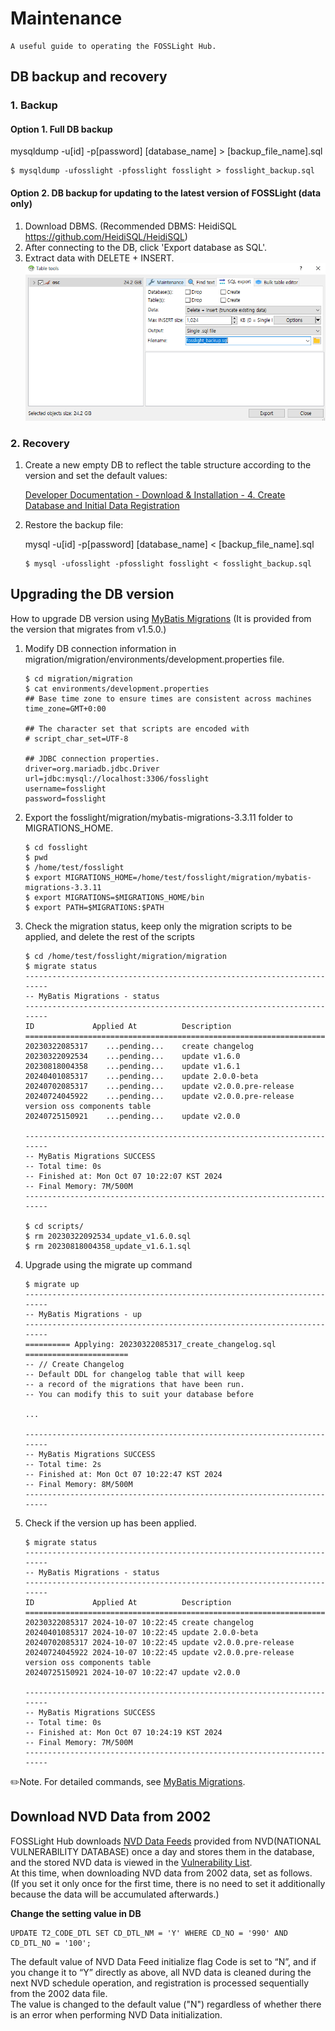 # Maintenance
```note
A useful guide to operating the FOSSLight Hub.
```

## DB backup and recovery
### 1. Backup 
#### Option 1. Full DB backup    
mysqldump -u[id] -p[password] [database_name] > [backup_file_name].sql
```
$ mysqldump -ufosslight -pfosslight fosslight > fosslight_backup.sql
```

#### Option 2. DB backup for updating to the latest version of FOSSLight (data only)
1. Download DBMS. (Recommended DBMS: HeidiSQL https://github.com/HeidiSQL/HeidiSQL)
2. After connecting to the DB, click 'Export database as SQL'.
3. Extract data with DELETE + INSERT.
    ![config](./images/sql_backup.png)

### 2. Recovery
1. Create a new empty DB to reflect the table structure according to the version and set the default values:

   [Developer Documentation - Download & Installation - 4. Create Database and Initial Data Registration](../advanced/1_developer.md#download--installation)

2. Restore the backup file:
   
    mysql -u[id] -p[password] [database_name] < [backup_file_name].sql

    ```
    $ mysql -ufosslight -pfosslight fosslight < fosslight_backup.sql
    ```

## Upgrading the DB version
How to upgrade DB version using [MyBatis Migrations](https://mybatis.org/migrations/migrate.html) (It is provided from the version that migrates from v1.5.0.)

1. Modify DB connection information in migration/migration/environments/development.properties file.
    ```
    $ cd migration/migration
    $ cat environments/development.properties
    ## Base time zone to ensure times are consistent across machines
    time_zone=GMT+0:00

    ## The character set that scripts are encoded with
    # script_char_set=UTF-8

    ## JDBC connection properties.
    driver=org.mariadb.jdbc.Driver
    url=jdbc:mysql://localhost:3306/fosslight
    username=fosslight
    password=fosslight
    ```
2. Export the fosslight/migration/mybatis-migrations-3.3.11 folder to MIGRATIONS_HOME.
    ```
    $ cd fosslight
    $ pwd
    $ /home/test/fosslight
    $ export MIGRATIONS_HOME=/home/test/fosslight/migration/mybatis-migrations-3.3.11
    $ export MIGRATIONS=$MIGRATIONS_HOME/bin
    $ export PATH=$MIGRATIONS:$PATH
    ```
3. Check the migration status, keep only the migration scripts to be applied, and delete the rest of the scripts
    ```
    $ cd /home/test/fosslight/migration/migration
    $ migrate status
    ------------------------------------------------------------------------
    -- MyBatis Migrations - status
    ------------------------------------------------------------------------
    ID             Applied At          Description
    ================================================================================
    20230322085317    ...pending...    create changelog
    20230322092534    ...pending...    update v1.6.0
    20230818004358    ...pending...    update v1.6.1
    20240401085317    ...pending...    update 2.0.0-beta
    20240702085317    ...pending...    update v2.0.0.pre-release
    20240724045922    ...pending...    update v2.0.0.pre-release version oss components table
    20240725150921    ...pending...    update v2.0.0
    
    ------------------------------------------------------------------------
    -- MyBatis Migrations SUCCESS
    -- Total time: 0s
    -- Finished at: Mon Oct 07 10:22:07 KST 2024
    -- Final Memory: 7M/500M
    ------------------------------------------------------------------------
   
    $ cd scripts/
    $ rm 20230322092534_update_v1.6.0.sql
    $ rm 20230818004358_update_v1.6.1.sql
    ```

4. Upgrade using the migrate up command
    ```
    $ migrate up
    ------------------------------------------------------------------------
    -- MyBatis Migrations - up
    ------------------------------------------------------------------------
    ========== Applying: 20230322085317_create_changelog.sql =======================
    -- // Create Changelog
    -- Default DDL for changelog table that will keep
    -- a record of the migrations that have been run.
    -- You can modify this to suit your database before
    
    ...
    
    ------------------------------------------------------------------------
    -- MyBatis Migrations SUCCESS
    -- Total time: 2s
    -- Finished at: Mon Oct 07 10:22:47 KST 2024
    -- Final Memory: 8M/500M
    ------------------------------------------------------------------------
    ```

5. Check if the version up has been applied.
    ```
    $ migrate status
    ------------------------------------------------------------------------
    -- MyBatis Migrations - status
    ------------------------------------------------------------------------
    ID             Applied At          Description
    ================================================================================
    20230322085317 2024-10-07 10:22:45 create changelog
    20240401085317 2024-10-07 10:22:45 update 2.0.0-beta
    20240702085317 2024-10-07 10:22:45 update v2.0.0.pre-release
    20240724045922 2024-10-07 10:22:45 update v2.0.0.pre-release version oss components table
    20240725150921 2024-10-07 10:22:47 update v2.0.0
    
    ------------------------------------------------------------------------
    -- MyBatis Migrations SUCCESS
    -- Total time: 0s
    -- Finished at: Mon Oct 07 10:24:19 KST 2024
    -- Final Memory: 7M/500M
    ------------------------------------------------------------------------
    ```

✏️Note. For detailed commands, see [MyBatis Migrations](https://mybatis.org/migrations/migrate.html).

## Download NVD Data from 2002
FOSSLight Hub downloads [NVD Data Feeds](https://nvd.nist.gov/vuln/data-feeds) provided from NVD(NATIONAL VULNERABILITY DATABASE) once a day and stores them in the database, and the stored NVD data is viewed in the [Vulnerability List](../menu/7_vulnerability.md).    
At this time, when downloading NVD data from 2002 data, set as follows.      
(If you set it only once for the first time, there is no need to set it additionally because the data will be accumulated afterwards.)           
        
**Change the setting value in DB**    
```
UPDATE T2_CODE_DTL SET CD_DTL_NM = 'Y' WHERE CD_NO = '990' AND CD_DTL_NO = '100';
```
The default value of NVD Data Feed initialize flag Code is set to “N”, and if you change it to “Y” directly as above, all NVD data is cleaned during the next NVD schedule operation, and registration is processed sequentially from the 2002 data file.     
The value is changed to the default value ("N") regardless of whether there is an error when performing NVD Data initialization.     
